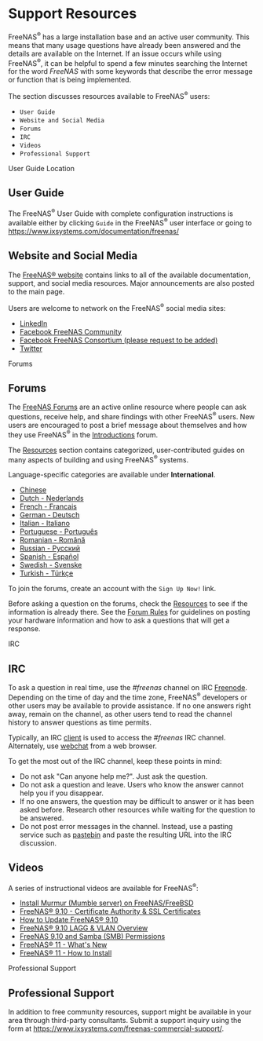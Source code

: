 Support Resources
=================

FreeNAS<sup>®</sup> has a large installation base and an active user
community. This means that many usage questions have already been
answered and the details are available on the Internet. If an issue
occurs while using FreeNAS<sup>®</sup>, it can be helpful to spend a few
minutes searching the Internet for the word *FreeNAS* with some keywords
that describe the error message or function that is being implemented.

The section discusses resources available to FreeNAS<sup>®</sup> users:

-   `User Guide`
-   `Website and Social Media`
-   `Forums`
-   `IRC`
-   `Videos`
-   `Professional Support`

<div class="index">

User Guide Location

</div>

User Guide
----------

The FreeNAS<sup>®</sup> User Guide with complete configuration
instructions is available either by clicking `Guide` in the
FreeNAS<sup>®</sup> user interface or going to
<https://www.ixsystems.com/documentation/freenas/>

Website and Social Media
------------------------

The [FreeNAS® website](http://www.freenas.org/) contains links to all of
the available documentation, support, and social media resources. Major
announcements are also posted to the main page.

Users are welcome to network on the FreeNAS<sup>®</sup> social media
sites:

-   [LinkedIn](https://www.linkedin.com/groups/3903140/profile)
-   [Facebook FreeNAS
    Community](https://www.facebook.com/freenascommunity)
-   [Facebook FreeNAS Consortium (please request to be
    added)](https://www.facebook.com/groups/1707686686200221)
-   [Twitter](https://mobile.twitter.com/freenas)

<div class="index">

Forums

</div>

Forums
------

The [FreeNAS Forums](https://forums.freenas.org/index.php) are an active
online resource where people can ask questions, receive help, and share
findings with other FreeNAS<sup>®</sup> users. New users are encouraged
to post a brief message about themselves and how they use
FreeNAS<sup>®</sup> in the
[Introductions](https://forums.freenas.org/index.php?forums/introductions.25/)
forum.

The [Resources](https://forums.freenas.org/index.php?resources/) section
contains categorized, user-contributed guides on many aspects of
building and using FreeNAS<sup>®</sup> systems.

Language-specific categories are available under **International**.

-   [Chinese](https://forums.freenas.org/index.php?forums/chinese-%E4%B8%AD%E6%96%87.60/)
-   [Dutch -
    Nederlands](https://forums.freenas.org/index.php?forums/dutch-nederlands.35/)
-   [French -
    Francais](https://forums.freenas.org/index.php?forums/french-francais.29/)
-   [German -
    Deutsch](https://forums.freenas.org/index.php?forums/german-deutsch.31/)
-   [Italian -
    Italiano](https://forums.freenas.org/index.php?forums/italian-italiano.30/)
-   [Portuguese -
    Português](https://forums.freenas.org/index.php?forums/portuguese-portugu%C3%AAs.44/)
-   [Romanian -
    Română](https://forums.freenas.org/index.php?forums/romanian-rom%C3%A2n%C4%83.53/)
-   [Russian -
    Русский](https://forums.freenas.org/index.php?forums/russian-%D0%A0%D1%83%D1%81%D1%81%D0%BA%D0%B8%D0%B9.38/)
-   [Spanish -
    Español](https://forums.freenas.org/index.php?forums/spanish-espa%C3%B1ol.33/)
-   [Swedish -
    Svenske](https://forums.freenas.org/index.php?forums/swedish-svenske.51/)
-   [Turkish -
    Türkçe](https://forums.freenas.org/index.php?forums/turkish-t%C3%BCrk%C3%A7e.36/)

To join the forums, create an account with the `Sign Up Now!` link.

Before asking a question on the forums, check the
[Resources](https://forums.freenas.org/index.php?resources/) to see if
the information is already there. See the [Forum
Rules](https://forums.freenas.org/index.php?threads/updated-forum-rules-4-11-17.45124/)
for guidelines on posting your hardware information and how to ask a
questions that will get a response.

<div class="index">

IRC

</div>

IRC
---

To ask a question in real time, use the *\#freenas* channel on IRC
[Freenode](http://freenode.net/). Depending on the time of day and the
time zone, FreeNAS<sup>®</sup> developers or other users may be
available to provide assistance. If no one answers right away, remain on
the channel, as other users tend to read the channel history to answer
questions as time permits.

Typically, an IRC
[client](https://en.wikipedia.org/wiki/Comparison_of_Internet_Relay_Chat_clients)
is used to access the *\#freenas* IRC channel. Alternately, use
[webchat](http://webchat.freenode.net/?channels=freenas) from a web
browser.

To get the most out of the IRC channel, keep these points in mind:

-   Do not ask "Can anyone help me?". Just ask the question.
-   Do not ask a question and leave. Users who know the answer cannot
    help you if you disappear.
-   If no one answers, the question may be difficult to answer or it has
    been asked before. Research other resources while waiting for the
    question to be answered.
-   Do not post error messages in the channel. Instead, use a pasting
    service such as [pastebin](https://pastebin.com/) and paste the
    resulting URL into the IRC discussion.

Videos
------

A series of instructional videos are available for FreeNAS<sup>®</sup>:

-   [Install Murmur (Mumble server) on
    FreeNAS/FreeBSD](https://www.youtube.com/watch?v=aAeZRNfarJc)
-   [FreeNAS® 9.10 - Certificate Authority & SSL
    Certificates](https://www.youtube.com/watch?v=OT1Le5VQIc0)
-   [How to Update FreeNAS®
    9.10](https://www.youtube.com/watch?v=2nvb90AhgL8)
-   [FreeNAS® 9.10 LAGG & VLAN
    Overview](https://www.youtube.com/watch?v=wqSH_uQSArQ)
-   [FreeNAS 9.10 and Samba (SMB)
    Permissions](https://www.youtube.com/watch?v=RxggaE935PM)
-   [FreeNAS® 11 - What's
    New](https://www.youtube.com/watch?v=-uJ_7eG88zk)
-   [FreeNAS® 11 - How to
    Install](https://www.youtube.com/watch?v=R3f-Sr6y-c4)

<div class="index">

Professional Support

</div>

Professional Support
--------------------

In addition to free community resources, support might be available in
your area through third-party consultants. Submit a support inquiry
using the form at
<https://www.ixsystems.com/freenas-commercial-support/>.
